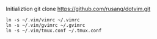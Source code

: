 Initializtion
    git clone https://github.com/rusang/dotvim.git

    ln -s ~/.vim/vimrc ~/.vimrc
    ln -s ~/.vim/gvimrc ~/.gvimrc
    ln -s ~/.vim/tmux.conf ~/.tmux.conf
